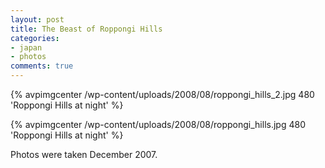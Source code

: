 ```yaml
---
layout: post
title: The Beast of Roppongi Hills
categories:
- japan
- photos
comments: true
---
```

{% avpimgcenter /wp-content/uploads/2008/08/roppongi_hills_2.jpg 480 'Roppongi Hills at night' %}

{% avpimgcenter /wp-content/uploads/2008/08/roppongi_hills.jpg 480 'Roppongi Hills at night' %}

Photos were taken December 2007.
